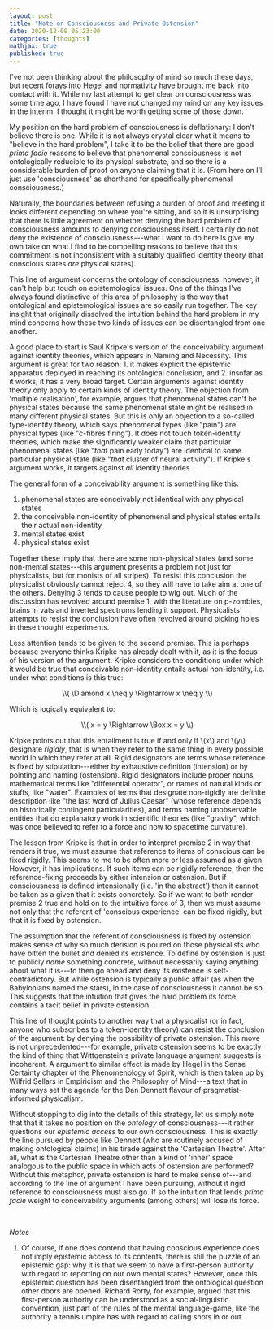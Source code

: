 ```yaml
---
layout: post
title: "Note on Consciousness and Private Ostension"
date: 2020-12-09 05:23:00
categories: [thoughts]
mathjax: true
published: true
---
```


I've not been thinking about the philosophy of mind so much these days, but recent forays into Hegel and normativity have brought me back into contact with it. While my last attempt to get clear on consciousness was some time ago, I have found I have not changed my mind on any key issues in the interim. I thought it might be worth getting some of those down.

My position on the hard problem of consciousness is deflationary: I don't believe there is one. While it is not always crystal clear what it means to "believe in the hard problem", I take it to be the belief that there are good _prima facie_ reasons to believe that phenomenal consciousness is not ontologically reducible to its physical substrate, and so there is a considerable burden of proof on anyone claiming that it is. (From here on I'll just use 'consciousness' as shorthand for specifically phenomenal consciousness.)

Naturally, the boundaries between refusing a burden of proof and meeting it looks different depending on where you're sitting, and so it is unsurprising that there is little agreement on whether denying the hard problem of consciousness amounts to denying consciousness itself. I certainly do not deny the existence of consciousness---what I want to do here is give my own take on what I find to be compelling reasons to believe that this commitment is not inconsistent with a suitably qualified identity theory (that conscious states _are_ physical states).

This line of argument concerns the ontology of consciousness; however, it can't help but touch on epistemological issues. One of the things I've always found distinctive of this area of philosophy is the way that ontological and epistemological issues are so easily run together. The key insight that originally dissolved the intuition behind the hard problem in my mind concerns how these two kinds of issues can be disentangled from one another.

A good place to start is Saul Kripke's version of the conceivability argument against identity theories, which appears in Naming and Necessity. This argument is great for two reason: 1. it makes explicit the epistemic apparatus deployed in reaching its ontological conclusion, and 2. insofar as it works, it has a very broad target. Certain arguments against identity theory only apply to certain kinds of identity theory. The objection from 'multiple realisation', for example, argues that phenomenal states can't be physical states because the same phenomenal state might be realised in many different physical states. But this is only an objection to a so-called type-identity theory, which says phenomenal types (like "pain") are physical types (like "c-fibres firing"). It does not touch token-identity theories, which make the significantly weaker claim that particular phenomenal states (like "_that_ pain early today") are identical to some particular physical state (like "_that_ cluster of neural activity"). If Kripke's argument works, it targets against _all_ identity theories.

The general form of a conceivability argument is something like this:

1. phenomenal states are conceivably not identical with any physical states
2. the conceivable non-identity of phenomenal and physical states entails their actual non-identity
3. mental states exist
4. physical states exist

Together these imply that there are some non-physical states (and some non-mental states---this argument presents a problem not just for physicalists, but for monists of all stripes). To resist this conclusion the physicalist obviously cannot reject 4, so they will have to take aim at one of the others. Denying 3 tends to cause people to wig out. Much of the discussion has revolved around premise 1, with the literature on p-zombies, brains in vats and inverted spectrums lending it support. Physicalists' attempts to resist the conclusion have often revolved around picking holes in these thought experiments.

Less attention tends to be given to the second premise. This is perhaps because everyone thinks Kripke has already dealt with it, as it is the focus of his version of the argument. Kripke considers the conditions under which it would be true that conceivable non-identity entails actual non-identity, i.e. under what conditions is this true:

<p align="center" markdown="1">\\( \Diamond x \neq y \Rightarrow x \neq y \\)</p>

Which is logically equivalent to:

<p align="center" markdown="1">\\( x = y \Rightarrow \Box x = y \\)</p>

Kripke points out that this entailment is true if and only if \\(x\\) and \\(y\\) designate _rigidly_, that is when they refer to the same thing in every possible world in which they refer at all. Rigid designators are terms whose reference is fixed by stipulation---either by exhaustive definition (intension) or by pointing and naming (ostension). Rigid designators include proper nouns, mathematical terms like "differential operator", or names of natural kinds or stuffs, like "water". Examples of terms that designate non-rigidly are definite description like "the last word of Julius Caesar" (whose reference depends on historically contingent particularities), and terms naming unobservable entities that do explanatory work in scientific theories (like "gravity", which was once believed to refer to a force and now to spacetime curvature).

The lesson from Kripke is that in order to interpret premise 2 in way that renders it true, we must assume that reference to items of conscious can be fixed rigidly. This seems to me to be often more or less assumed as a given. However, it has implications. If such items can be rigidly reference, then the reference-fixing proceeds by either intension or ostension. But if consciousness is defined intensionally (i.e. 'in the abstract') then it cannot be taken as a given that it exists concretely. So if we want to both render premise 2 true and hold on to the intuitive force of 3, then we must assume not only that the referent of 'conscious experience' can be fixed rigidly, but that it is fixed by ostension.

The assumption that the referent of consciousness is fixed by ostension makes sense of why so much derision is poured on those physicalists who have bitten the bullet and denied its existence. To define by ostension is just to publicly _name_ something concrete, without necessarily saying anything about what it is---to then go ahead and deny its existence is self-contradictory. But while ostension is typically a public affair (as when the Babylonians named the stars), in the case of consciousness it cannot be so. This suggests that the intuition that gives the hard problem its force contains a tacit belief in private ostension.

This line of thought points to another way that a physicalist (or in fact, anyone who subscribes to a token-identity theory) can resist the conclusion of the argument: by denying the possibility of private ostension. This move is not unprecedented---for example, private ostension seems to be exactly the kind of thing that Wittgenstein's private language argument suggests is incoherent. A argument to similar effect is made by Hegel in the Sense Certainty chapter of the Phenomenology of Spirit, which is then taken up by Wilfrid Sellars in Empiricism and the Philosophy of Mind---a text that in many ways set the agenda for the Dan Dennett flavour of pragmatist-informed physicalism.

Without stopping to dig into the details of this strategy, let us simply note that that it takes no position on the _ontology_ of consciousness---it rather questions our _epistemic access_ to our own consciousness. This is exactly the line pursued by people like Dennett (who are routinely accused of making ontological claims) in his tirade against the 'Cartesian Theatre'. After all, what is the Cartesian Theatre other than a kind of 'inner' space analogous to the public space in which acts of ostension are performed? Without this metaphor, private ostension is hard to make sense of---and according to the line of argument I have been pursuing, without it rigid reference to consciousness must also go. If so the intuition that lends _prima facie_ weight to conceivability arguments (among others) will lose its force.

<br />

_Notes_

1. Of course, if one does contend that having conscious experience does not imply epistemic access to its contents, there is still the puzzle of an epistemic gap: why it is that we seem to have a first-person authority with regard to reporting on our own mental states? However, once this epistemic question has been disentangled from the ontological question other doors are opened. Richard Rorty, for example, argued that this first-person authority can be understood as a social-linguistic convention, just part of the rules of the mental language-game, like the authority a tennis umpire has with regard to calling shots in or out.
